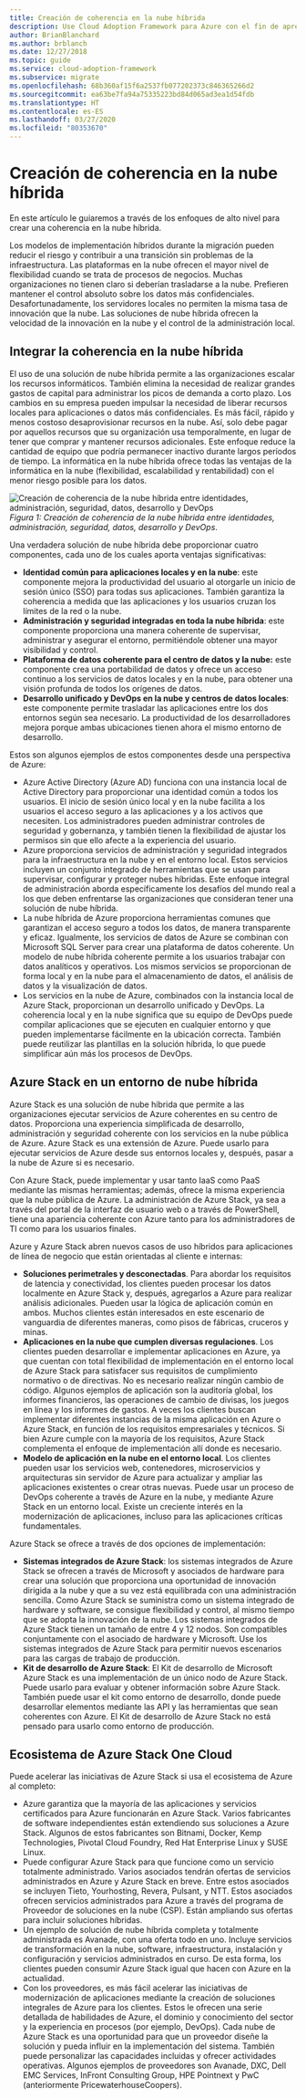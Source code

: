 ```yaml
---
title: Creación de coherencia en la nube híbrida
description: Use Cloud Adoption Framework para Azure con el fin de aprender a definir el enfoque para crear coherencia en la nube híbrida.
author: BrianBlanchard
ms.author: brblanch
ms.date: 12/27/2018
ms.topic: guide
ms.service: cloud-adoption-framework
ms.subservice: migrate
ms.openlocfilehash: 68b360af15f6a2537fb077202373c846365266d2
ms.sourcegitcommit: ea63be7fa94a75335223bd84d065ad3ea1d54fdb
ms.translationtype: HT
ms.contentlocale: es-ES
ms.lasthandoff: 03/27/2020
ms.locfileid: "80353670"
---
```

<!-- cSpell:ignore ISVs Bitnami Yourhosting Revera Avanade Pulsant PricewaterhouseCoopers Pointnext -->

# <a name="create-hybrid-cloud-consistency"></a>Creación de coherencia en la nube híbrida

En este artículo le guiaremos a través de los enfoques de alto nivel para crear una coherencia en la nube híbrida.

Los modelos de implementación híbridos durante la migración pueden reducir el riesgo y contribuir a una transición sin problemas de la infraestructura. Las plataformas en la nube ofrecen el mayor nivel de flexibilidad cuando se trata de procesos de negocios. Muchas organizaciones no tienen claro si deberían trasladarse a la nube. Prefieren mantener el control absoluto sobre los datos más confidenciales. Desafortunadamente, los servidores locales no permiten la misma tasa de innovación que la nube. Las soluciones de nube híbrida ofrecen la velocidad de la innovación en la nube y el control de la administración local.

## <a name="integrate-hybrid-cloud-consistency"></a>Integrar la coherencia en la nube híbrida

El uso de una solución de nube híbrida permite a las organizaciones escalar los recursos informáticos. También elimina la necesidad de realizar grandes gastos de capital para administrar los picos de demanda a corto plazo. Los cambios en su empresa pueden impulsar la necesidad de liberar recursos locales para aplicaciones o datos más confidenciales. Es más fácil, rápido y menos costoso desaprovisionar recursos en la nube. Así, solo debe pagar por aquellos recursos que su organización usa temporalmente, en lugar de tener que comprar y mantener recursos adicionales. Este enfoque reduce la cantidad de equipo que podría permanecer inactivo durante largos períodos de tiempo. La informática en la nube híbrida ofrece todas las ventajas de la informática en la nube (flexibilidad, escalabilidad y rentabilidad) con el menor riesgo posible para los datos.

![Creación de coherencia de la nube híbrida entre identidades, administración, seguridad, datos, desarrollo y DevOps](../../_images/hybrid-consistency.png)
*Figura 1: Creación de coherencia de la nube híbrida entre identidades, administración, seguridad, datos, desarrollo y DevOps*.

Una verdadera solución de nube híbrida debe proporcionar cuatro componentes, cada uno de los cuales aporta ventajas significativas:

- **Identidad común para aplicaciones locales y en la nube**: este componente mejora la productividad del usuario al otorgarle un inicio de sesión único (SSO) para todas sus aplicaciones. También garantiza la coherencia a medida que las aplicaciones y los usuarios cruzan los límites de la red o la nube.
- **Administración y seguridad integradas en toda la nube híbrida**: este componente proporciona una manera coherente de supervisar, administrar y asegurar el entorno, permitiéndole obtener una mayor visibilidad y control.
- **Plataforma de datos coherente para el centro de datos y la nube:** este componente crea una portabilidad de datos y ofrece un acceso continuo a los servicios de datos locales y en la nube, para obtener una visión profunda de todos los orígenes de datos.
- **Desarrollo unificado y DevOps en la nube y centros de datos locales**: este componente permite trasladar las aplicaciones entre los dos entornos según sea necesario. La productividad de los desarrolladores mejora porque ambas ubicaciones tienen ahora el mismo entorno de desarrollo.

Estos son algunos ejemplos de estos componentes desde una perspectiva de Azure:

- Azure Active Directory (Azure AD) funciona con una instancia local de Active Directory para proporcionar una identidad común a todos los usuarios. El inicio de sesión único local y en la nube facilita a los usuarios el acceso seguro a las aplicaciones y a los activos que necesiten. Los administradores pueden administrar controles de seguridad y gobernanza, y también tienen la flexibilidad de ajustar los permisos sin que ello afecte a la experiencia del usuario.
- Azure proporciona servicios de administración y seguridad integrados para la infraestructura en la nube y en el entorno local. Estos servicios incluyen un conjunto integrado de herramientas que se usan para supervisar, configurar y proteger nubes híbridas. Este enfoque integral de administración aborda específicamente los desafíos del mundo real a los que deben enfrentarse las organizaciones que consideran tener una solución de nube híbrida.
- La nube híbrida de Azure proporciona herramientas comunes que garantizan el acceso seguro a todos los datos, de manera transparente y eficaz. Igualmente, los servicios de datos de Azure se combinan con Microsoft SQL Server para crear una plataforma de datos coherente. Un modelo de nube híbrida coherente permite a los usuarios trabajar con datos analíticos y operativos. Los mismos servicios se proporcionan de forma local y en la nube para el almacenamiento de datos, el análisis de datos y la visualización de datos.
- Los servicios en la nube de Azure, combinados con la instancia local de Azure Stack, proporcionan un desarrollo unificado y DevOps. La coherencia local y en la nube significa que su equipo de DevOps puede compilar aplicaciones que se ejecuten en cualquier entorno y que pueden implementarse fácilmente en la ubicación correcta. También puede reutilizar las plantillas en la solución híbrida, lo que puede simplificar aún más los procesos de DevOps.

## <a name="azure-stack-in-a-hybrid-cloud-environment"></a>Azure Stack en un entorno de nube híbrida

Azure Stack es una solución de nube híbrida que permite a las organizaciones ejecutar servicios de Azure coherentes en su centro de datos. Proporciona una experiencia simplificada de desarrollo, administración y seguridad coherente con los servicios en la nube pública de Azure. Azure Stack es una extensión de Azure. Puede usarlo para ejecutar servicios de Azure desde sus entornos locales y, después, pasar a la nube de Azure si es necesario.

Con Azure Stack, puede implementar y usar tanto IaaS como PaaS mediante las mismas herramientas; además, ofrece la misma experiencia que la nube pública de Azure. La administración de Azure Stack, ya sea a través del portal de la interfaz de usuario web o a través de PowerShell, tiene una apariencia coherente con Azure tanto para los administradores de TI como para los usuarios finales.

Azure y Azure Stack abren nuevos casos de uso híbridos para aplicaciones de línea de negocio que están orientadas al cliente e internas:

- **Soluciones perimetrales y desconectadas**. Para abordar los requisitos de latencia y conectividad, los clientes pueden procesar los datos localmente en Azure Stack y, después, agregarlos a Azure para realizar análisis adicionales. Pueden usar la lógica de aplicación común en ambos. Muchos clientes están interesados en este escenario de vanguardia de diferentes maneras, como pisos de fábricas, cruceros y minas.
- **Aplicaciones en la nube que cumplen diversas regulaciones**. Los clientes pueden desarrollar e implementar aplicaciones en Azure, ya que cuentan con total flexibilidad de implementación en el entorno local de Azure Stack para satisfacer sus requisitos de cumplimiento normativo o de directivas. No es necesario realizar ningún cambio de código. Algunos ejemplos de aplicación son la auditoría global, los informes financieros, las operaciones de cambio de divisas, los juegos en línea y los informes de gastos. A veces los clientes buscan implementar diferentes instancias de la misma aplicación en Azure o Azure Stack, en función de los requisitos empresariales y técnicos. Si bien Azure cumple con la mayoría de los requisitos, Azure Stack complementa el enfoque de implementación allí donde es necesario.
- **Modelo de aplicación en la nube en el entorno local**. Los clientes pueden usar los servicios web, contenedores, microservicios y arquitecturas sin servidor de Azure para actualizar y ampliar las aplicaciones existentes o crear otras nuevas. Puede usar un proceso de DevOps coherente a través de Azure en la nube, y mediante Azure Stack en un entorno local. Existe un creciente interés en la modernización de aplicaciones, incluso para las aplicaciones críticas fundamentales.

Azure Stack se ofrece a través de dos opciones de implementación:

- **Sistemas integrados de Azure Stack**: los sistemas integrados de Azure Stack se ofrecen a través de Microsoft y asociados de hardware para crear una solución que proporciona una oportunidad de innovación dirigida a la nube y que a su vez está equilibrada con una administración sencilla. Como Azure Stack se suministra como un sistema integrado de hardware y software, se consigue flexibilidad y control, al mismo tiempo que se adopta la innovación de la nube. Los sistemas integrados de Azure Stack tienen un tamaño de entre 4 y 12 nodos. Son compatibles conjuntamente con el asociado de hardware y Microsoft. Use los sistemas integrados de Azure Stack para permitir nuevos escenarios para las cargas de trabajo de producción.
- **Kit de desarrollo de Azure Stack**: El Kit de desarrollo de Microsoft Azure Stack es una implementación de un único nodo de Azure Stack. Puede usarlo para evaluar y obtener información sobre Azure Stack. También puede usar el kit como entorno de desarrollo, donde puede desarrollar elementos mediante las API y las herramientas que sean coherentes con Azure. El Kit de desarrollo de Azure Stack no está pensado para usarlo como entorno de producción.

## <a name="azure-stack-one-cloud-ecosystem"></a>Ecosistema de Azure Stack One Cloud

Puede acelerar las iniciativas de Azure Stack si usa el ecosistema de Azure al completo:

<!-- cSpell:ignore ISVs Bitnami Yourhosting Revera Avanade Pulsant PricewaterhouseCoopers -->

- Azure garantiza que la mayoría de las aplicaciones y servicios certificados para Azure funcionarán en Azure Stack. Varios fabricantes de software independientes están extendiendo sus soluciones a Azure Stack. Algunos de estos fabricantes son Bitnami, Docker, Kemp Technologies, Pivotal Cloud Foundry, Red Hat Enterprise Linux y SUSE Linux.
- Puede configurar Azure Stack para que funcione como un servicio totalmente administrado. Varios asociados tendrán ofertas de servicios administrados en Azure y Azure Stack en breve. Entre estos asociados se incluyen Tieto, Yourhosting, Revera, Pulsant, y NTT. Estos asociados ofrecen servicios administrados para Azure a través del programa de Proveedor de soluciones en la nube (CSP). Están ampliando sus ofertas para incluir soluciones híbridas.
- Un ejemplo de solución de nube híbrida completa y totalmente administrada es Avanade, con una oferta todo en uno. Incluye servicios de transformación en la nube, software, infraestructura, instalación y configuración y servicios administrados en curso. De esta forma, los clientes pueden consumir Azure Stack igual que hacen con Azure en la actualidad.
- Con los proveedores, es más fácil acelerar las iniciativas de modernización de aplicaciones mediante la creación de soluciones integrales de Azure para los clientes. Estos le ofrecen una serie detallada de habilidades de Azure, el dominio y conocimiento del sector y la experiencia en procesos (por ejemplo, DevOps). Cada nube de Azure Stack es una oportunidad para que un proveedor diseñe la solución y pueda influir en la implementación del sistema. También puede personalizar las capacidades incluidas y ofrecer actividades operativas. Algunos ejemplos de proveedores son Avanade, DXC, Dell EMC Services, InFront Consulting Group, HPE Pointnext y PwC (anteriormente PricewaterhouseCoopers).
